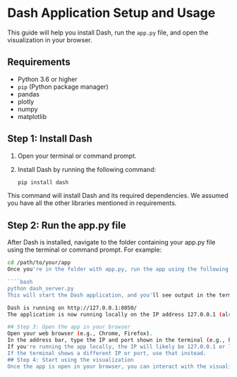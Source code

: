 # Dash Application Setup and Usage

This guide will help you install Dash, run the `app.py` file, and open the visualization in your browser.

## Requirements

- Python 3.6 or higher
- `pip` (Python package manager)
- pandas
- plotly
- numpy
- matplotlib
## Step 1: Install Dash

1. Open your terminal or command prompt.
2. Install Dash by running the following command:

   ```bash
   pip install dash
This command will install Dash and its required dependencies. We assumed you have all the other libraries mentioned in requirements.


## Step 2: Run the app.py file
After Dash is installed, navigate to the folder containing your app.py file using the terminal or command prompt. For example:

````bash
cd /path/to/your/app
Once you're in the folder with app.py, run the app using the following command:

````bash
python dash_server.py
This will start the Dash application, and you'll see output in the terminal that looks like:

Dash is running on http://127.0.0.1:8050/
The application is now running locally on the IP address 127.0.0.1 (also known as localhost) and port 8050 by default.

## Step 3: Open the app in your browser
Open your web browser (e.g., Chrome, Firefox).
In the address bar, type the IP and port shown in the terminal (e.g., http://127.0.0.1:8050/) and press Enter.
If you're running the app locally, the IP will likely be 127.0.0.1 or localhost, and the port will be 8050 by default.
If the terminal shows a different IP or port, use that instead.
## Step 4: Start using the visualization
Once the app is open in your browser, you can interact with the visualization and explore the features provided by the Dash app.
